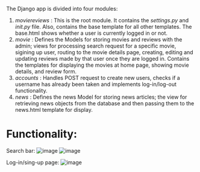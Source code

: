 The Django app is divided into four modules:
1.  *moviereviews* : This is the root module. It contains the *settings.py* and *_init.py_* file. Also, contains the base template for all other templates. The base.html shows whether a user is currently logged in or not.
2.  *movie* : Defines the Models for storing movies and reviews with the admin; views for processing search request for a specific movie, sigining up user, routing to the movie details page, creating, editing and updating reviews made by that user once they are logged in. Contains the templates for displaying the movies at home page, showing movie details, and review form.
3.  *accounts* : Handles POST request to create new users, checks if a username has already been taken and implements log-in/log-out functionality.
4.  *news* : Defines the news Model for storing news articles; the view for retrieving news objects from the database and then passing them to the news.html template for display.

# Functionality:
Search bar: 
![image](https://github.com/hotair88/moviereviewsapp/assets/105349649/06638967-bd42-460a-8ed6-791ba34b3274)
![image](https://github.com/hotair88/moviereviewsapp/assets/105349649/1640d3ae-e96f-4a4e-9d16-56ccbe6304e3)


Log-in/sing-up page: 
![image](https://github.com/hotair88/moviereviewsapp/assets/105349649/5fa34d16-3847-411c-ae8f-91087f35834b)







